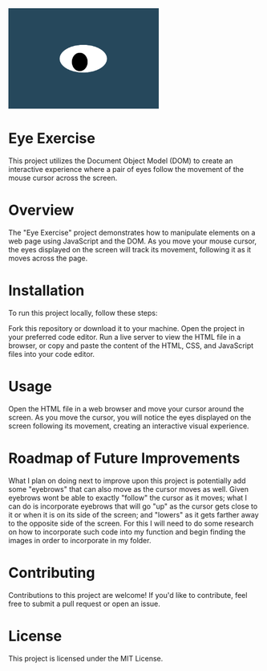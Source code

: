 <img src="oneeye.png" alt="This is an eye" width="300" height="200">


# Eye Exercise
This project utilizes the Document Object Model (DOM) to create an interactive experience where a pair of eyes follow the movement of the mouse cursor across the screen.

# Overview
The "Eye Exercise" project demonstrates how to manipulate elements on a web page using JavaScript and the DOM. As you move your mouse cursor, the eyes displayed on the screen will track its movement, following it as it moves across the page.

# Installation
To run this project locally, follow these steps:

Fork this repository or download it to your machine.
Open the project in your preferred code editor.
Run a live server to view the HTML file in a browser, or copy and paste the content of the HTML, CSS, and JavaScript files into your code editor.
# Usage
Open the HTML file in a web browser and move your cursor around the screen. As you move the cursor, you will notice the eyes displayed on the screen following its movement, creating an interactive visual experience.

# Roadmap of Future Improvements
What I plan on doing next to improve upon this project is potentially add some "eyebrows" that can also move as the cursor moves as well. Given eyebrows wont be able to exactly "follow" the cursor as it moves; what I can do is incorporate eyebrows that will go "up" as the cursor gets close to it or when it is on its side of the screen; and "lowers" as it gets farther away to the opposite side of the screen. For this I will need to do some research on how to incorporate such code into my function and begin finding the images in order to incorporate in my folder. 

# Contributing
Contributions to this project are welcome! If you'd like to contribute, feel free to submit a pull request or open an issue.

# License
This project is licensed under the MIT License.
